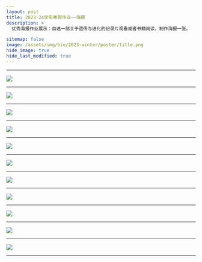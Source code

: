 ```yaml
---
layout: post
title: 2023-24学年寒假作业——海报
description: >
  优秀海报作业展示：自选一部关于遗传与进化的纪录片观看或者书籍阅读，制作海报一张。

sitemap: false
image: /assets/img/bio/2023-winter/poster/title.png
hide_image: true
hide_last_modified: true
---
```


---

![](../../assets/img/bio/2023-winter/poster/4.jpg)

---

![](../../assets/img/bio/2023-winter/poster/5.jpg)

---

![](../../assets/img/bio/2023-winter/poster/6.jpg)

---

![](../../assets/img/bio/2023-winter/poster/7.jpg)

---

![](../../assets/img/bio/2023-winter/poster/8.jpg)

---

![](../../assets/img/bio/2023-winter/poster/9.jpg)

---

![](../../assets/img/bio/2023-winter/poster/10.jpg)

---

![](../../assets/img/bio/2023-winter/poster/1.jpg)

---

![](../../assets/img/bio/2023-winter/poster/2.jpg)

---

![](../../assets/img/bio/2023-winter/poster/3.jpg)

---

![](../../assets/img/bio/2023-winter/poster/11.png)

---